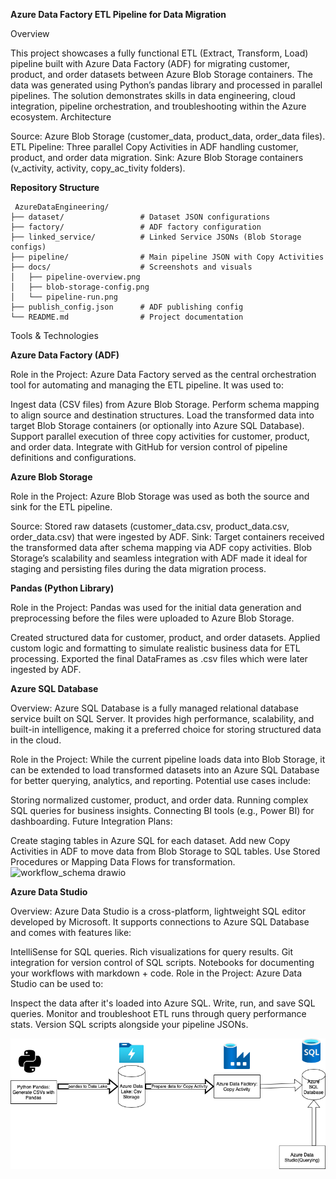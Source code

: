 
**Azure Data Factory ETL Pipeline for Data Migration**

Overview


This project showcases a fully functional ETL (Extract, Transform, Load) pipeline built with Azure Data Factory (ADF) for migrating customer, product, and order datasets between Azure Blob Storage containers. The data was generated using Python’s pandas library and processed in parallel pipelines. The solution demonstrates skills in data engineering, cloud integration, pipeline orchestration, and troubleshooting within the Azure ecosystem.
Architecture

Source: Azure Blob Storage (customer_data, product_data, order_data files).
ETL Pipeline: Three parallel Copy Activities in ADF handling customer, product, and order data migration.
Sink: Azure Blob Storage containers (v_activity, activity, copy_ac_tivity folders).

**Repository Structure**


<pre><code> AzureDataEngineering/
├── dataset/                 # Dataset JSON configurations
├── factory/                 # ADF factory configuration
├── linked_service/          # Linked Service JSONs (Blob Storage configs)
├── pipeline/                # Main pipeline JSON with Copy Activities
├── docs/                    # Screenshots and visuals
│   ├── pipeline-overview.png
│   ├── blob-storage-config.png
│   └── pipeline-run.png
├── publish_config.json      # ADF publishing config
└── README.md                # Project documentation
</code></pre>

Tools & Technologies

**Azure Data Factory (ADF)**


Role in the Project:
Azure Data Factory served as the central orchestration tool for automating and managing the ETL pipeline. It was used to:

Ingest data (CSV files) from Azure Blob Storage.
Perform schema mapping to align source and destination structures.
Load the transformed data into target Blob Storage containers (or optionally into Azure SQL Database).
Support parallel execution of three copy activities for customer, product, and order data.
Integrate with GitHub for version control of pipeline definitions and configurations.


**Azure Blob Storage**


Role in the Project:
Azure Blob Storage was used as both the source and sink for the ETL pipeline.

Source: Stored raw datasets (customer_data.csv, product_data.csv, order_data.csv) that were ingested by ADF.
Sink: Target containers received the transformed data after schema mapping via ADF copy activities.
Blob Storage’s scalability and seamless integration with ADF made it ideal for staging and persisting files during the data migration process.

**Pandas (Python Library)**


Role in the Project:
Pandas was used for the initial data generation and preprocessing before the files were uploaded to Azure Blob Storage.

Created structured data for customer, product, and order datasets.
Applied custom logic and formatting to simulate realistic business data for ETL processing.
Exported the final DataFrames as .csv files which were later ingested by ADF.

**Azure SQL Database**


Overview: Azure SQL Database is a fully managed relational database service built on SQL Server. It provides high performance, scalability, and built-in intelligence, making it a preferred choice for storing structured data in the cloud.

Role in the Project:
While the current pipeline loads data into Blob Storage, it can be extended to load transformed datasets into an Azure SQL Database for better querying, analytics, and reporting.
Potential use cases include:

Storing normalized customer, product, and order data.
Running complex SQL queries for business insights.
Connecting BI tools (e.g., Power BI) for dashboarding.
Future Integration Plans:

Create staging tables in Azure SQL for each dataset.
Add new Copy Activities in ADF to move data from Blob Storage to SQL tables.
Use Stored Procedures or Mapping Data Flows for transformation.
![workflow_schema drawio](https://github.com/user-attachments/assets/38f791fc-d31b-4fcb-af32-71a293ff8fe8)

**Azure Data Studio**


Overview: Azure Data Studio is a cross-platform, lightweight SQL editor developed by Microsoft. It supports connections to Azure SQL Database and comes with features like:

IntelliSense for SQL queries.
Rich visualizations for query results.
Git integration for version control of SQL scripts.
Notebooks for documenting your workflows with markdown + code.
Role in the Project:
Azure Data Studio can be used to:

Inspect the data after it's loaded into Azure SQL.
Write, run, and save SQL queries.
Monitor and troubleshoot ETL runs through query performance stats.
Version SQL scripts alongside your pipeline JSONs.






![workflow_schema](docs/workflow_schema.png)




